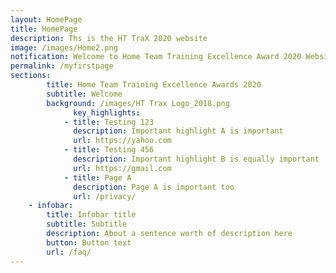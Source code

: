 ```yaml
---
layout: HomePage
title: HomePage
description: Ths is the HT TraX 2020 website
image: /images/Home2.png
notification: Welcome to Home Team Training Excellence Award 2020 Website ! 
permalink: /myfirstpage
sections:
        title: Home Team Training Excellence Awards 2020 
        subtitle: Welcome
        background: /images/HT Trax Logo_2018.png
              key_highlights:
            - title: Testing 123
              description: Important highlight A is important
              url: https://yahoo.com
            - title: Testing 456
              description: Important highlight B is equally important
              url: https://gmail.com
            - title: Page A
              description: Page A is important too
              url: /privacy/
    - infobar:
        title: Infobar title
        subtitle: Subtitle
        description: About a sentence worth of description here
        button: Button text
        url: /faq/
---
```

